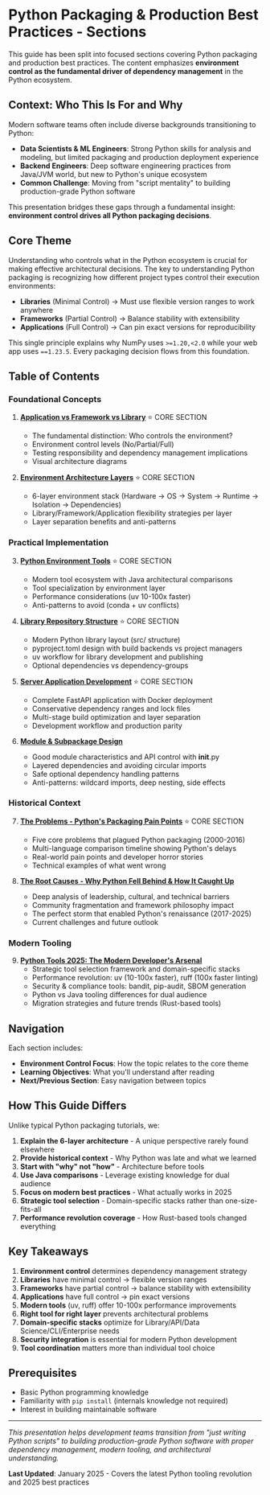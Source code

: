 # Python Packaging & Production Best Practices - Sections

This guide has been split into focused sections covering Python packaging and production best practices. The content emphasizes **environment control as the fundamental driver of dependency management** in the Python ecosystem.

## Context: Who This Is For and Why

Modern software teams often include diverse backgrounds transitioning to Python:

- **Data Scientists & ML Engineers**: Strong Python skills for analysis and modeling, but limited packaging and production deployment experience
- **Backend Engineers**: Deep software engineering practices from Java/JVM world, but new to Python's unique ecosystem
- **Common Challenge**: Moving from "script mentality" to building production-grade Python software

This presentation bridges these gaps through a fundamental insight: **environment control drives all Python packaging decisions**.

## Core Theme

Understanding who controls what in the Python ecosystem is crucial for making effective architectural decisions. The key to understanding Python packaging is recognizing how different project types control their execution environments:

- **Libraries** (Minimal Control) → Must use flexible version ranges to work anywhere
- **Frameworks** (Partial Control) → Balance stability with extensibility
- **Applications** (Full Control) → Can pin exact versions for reproducibility

This single principle explains why NumPy uses `>=1.20,<2.0` while your web app uses `==1.23.5`. Every packaging decision flows from this foundation.

## Table of Contents

### Foundational Concepts

1. **[Application vs Framework vs Library](02-application-framework-library.md)** ⭐ CORE SECTION
   - The fundamental distinction: Who controls the environment?
   - Environment control levels (No/Partial/Full)
   - Testing responsibility and dependency management implications
   - Visual architecture diagrams

2. **[Environment Architecture Layers](03-environment-architecture-layers.md)** ⭐ CORE SECTION
   - 6-layer environment stack (Hardware → OS → System → Runtime → Isolation → Dependencies)
   - Library/Framework/Application flexibility strategies per layer
   - Layer separation benefits and anti-patterns

### Practical Implementation

3. **[Python Environment Tools](04-python-environment-tools.md)** ⭐ CORE SECTION
   - Modern tool ecosystem with Java architectural comparisons
   - Tool specialization by environment layer
   - Performance considerations (uv 10-100x faster)
   - Anti-patterns to avoid (conda + uv conflicts)

4. **[Library Repository Structure](05-library-repository-structure.md)** ⭐ CORE SECTION
   - Modern Python library layout (src/ structure)
   - pyproject.toml design with build backends vs project managers
   - uv workflow for library development and publishing
   - Optional dependencies vs dependency-groups

5. **[Server Application Development](06-application-example-docker-uv.md)** ⭐ CORE SECTION
   - Complete FastAPI application with Docker deployment
   - Conservative dependency ranges and lock files
   - Multi-stage build optimization and layer separation
   - Development workflow and production parity

6. **[Module & Subpackage Design](07-module-subpackage-design.md)**
   - Good module characteristics and API control with __init__.py
   - Layered dependencies and avoiding circular imports
   - Safe optional dependency handling patterns
   - Anti-patterns: wildcard imports, deep nesting, side effects

### Historical Context

7. **[The Problems - Python's Packaging Pain Points](08-the-problems-python-packaging-pain-points.md)** ⭐ CORE SECTION
   - Five core problems that plagued Python packaging (2000-2016)
   - Multi-language comparison timeline showing Python's delays
   - Real-world pain points and developer horror stories
   - Technical examples of what went wrong

8. **[The Root Causes - Why Python Fell Behind & How It Caught Up](09-the-root-causes-why-python-fell-behind.md)**
   - Deep analysis of leadership, cultural, and technical barriers
   - Community fragmentation and framework philosophy impact
   - The perfect storm that enabled Python's renaissance (2017-2025)
   - Current challenges and future outlook

### Modern Tooling

9. **[Python Tools 2025: The Modern Developer's Arsenal](10-the-solutions-modern-python-tools.md)**
    - Strategic tool selection framework and domain-specific stacks
    - Performance revolution: uv (10-100x faster), ruff (100x faster linting)
    - Security & compliance tools: bandit, pip-audit, SBOM generation
    - Python vs Java tooling differences for dual audience
    - Migration strategies and future trends (Rust-based tools)

## Navigation

Each section includes:
- **Environment Control Focus**: How the topic relates to the core theme
- **Learning Objectives**: What you'll understand after reading
- **Next/Previous Section**: Easy navigation between topics

## How This Guide Differs

Unlike typical Python packaging tutorials, we:

1. **Explain the 6-layer architecture** - A unique perspective rarely found elsewhere
2. **Provide historical context** - Why Python was late and what we learned
3. **Start with "why" not "how"** - Architecture before tools
4. **Use Java comparisons** - Leverage existing knowledge for dual audience
5. **Focus on modern best practices** - What actually works in 2025
6. **Strategic tool selection** - Domain-specific stacks rather than one-size-fits-all
7. **Performance revolution coverage** - How Rust-based tools changed everything

## Key Takeaways

1. **Environment control** determines dependency management strategy
2. **Libraries** have minimal control → flexible version ranges
3. **Frameworks** have partial control → balance stability with extensibility
4. **Applications** have full control → pin exact versions
5. **Modern tools** (uv, ruff) offer 10-100x performance improvements
6. **Right tool for right layer** prevents architectural problems
7. **Domain-specific stacks** optimize for Library/API/Data Science/CLI/Enterprise needs
8. **Security integration** is essential for modern Python development
9. **Tool coordination** matters more than individual tool choice

## Prerequisites

- Basic Python programming knowledge
- Familiarity with `pip install` (internals knowledge not required)
- Interest in building maintainable software

---

*This presentation helps development teams transition from "just writing Python scripts" to building production-grade Python software with proper dependency management, modern tooling, and architectural understanding.*

**Last Updated**: January 2025 - Covers the latest Python tooling revolution and 2025 best practices